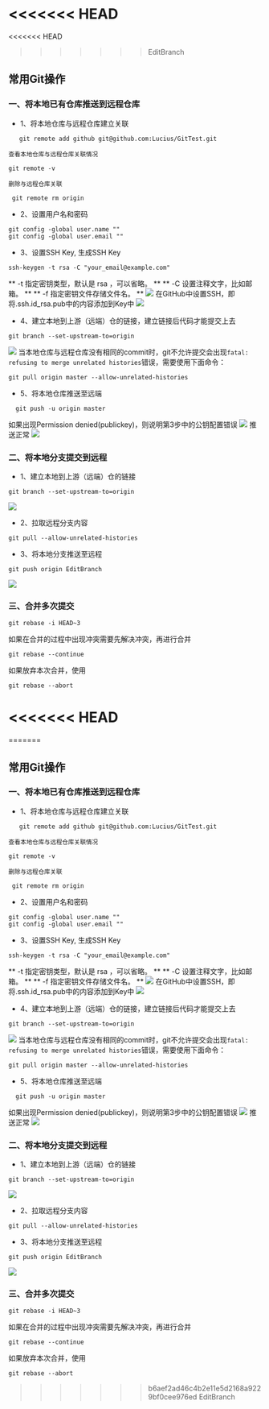 <<<<<<< HEAD
=======
<<<<<<< HEAD
>>>>>>> EditBranch
## 常用Git操作

### 一、将本地已有仓库推送到远程仓库

* 1、将本地仓库与远程仓库建立关联
```
   git remote add github git@github.com:Lucius/GitTest.git
```
    查看本地仓库与远程仓库关联情况
```
git remote -v
```
    删除与远程仓库关联 
```
 git remote rm origin
```

* 2、设置用户名和密码
```
git config -global user.name ""
git config -global user.email ""
```
* 3、设置SSH Key,
    生成SSH Key
```
ssh-keygen -t rsa -C "your_email@example.com"
```
** -t 指定密钥类型，默认是 rsa ，可以省略。 **
** -C 设置注释文字，比如邮箱。 **
** -f 指定密钥文件存储文件名。 ** 
![](/assets/GitImg1.png)
   在GitHub中设置SSH，即将.ssh.id_rsa.pub中的内容添加到Key中
  ![](/assets/GitImg2.png)
* 4、建立本地到上游（远端）仓的链接，建立链接后代码才能提交上去
```
git branch --set-upstream-to=origin
```
![](/assets/GitImg3.png)
    当本地仓库与远程仓库没有相同的commit时，git不允许提交会出现`fatal: refusing to merge unrelated histories`错误，需要使用下面命令：
```
git pull origin master --allow-unrelated-histories
```
* 5、将本地仓库推送至远端
```
  git push -u origin master 
```
如果出现Permission denied(publickey)，则说明第3步中的公钥配置错误
![](/assets/GitImg4.png)
推送正常
![](/assets/GitImg5.png)

### 二、将本地分支提交到远程

* 1、建立本地到上游（远端）仓的链接
```
git branch --set-upstream-to=origin
```
![](/assets/GitImg6.png)

* 2、拉取远程分支内容
```
git pull --allow-unrelated-histories
```
* 3、将本地分支推送至远程
```
git push origin EditBranch
```
![](/assets/GitImg7.png)


### 三、合并多次提交

```
git rebase -i HEAD~3
```

如果在合并的过程中出现冲突需要先解决冲突，再进行合并
```
git rebase --continue  
```

如果放弃本次合并，使用
```
git rebase --abort 
```

<<<<<<< HEAD
=======
=======
## 常用Git操作

### 一、将本地已有仓库推送到远程仓库

* 1、将本地仓库与远程仓库建立关联
```
   git remote add github git@github.com:Lucius/GitTest.git
```
    查看本地仓库与远程仓库关联情况
```
git remote -v
```
    删除与远程仓库关联 
```
 git remote rm origin
```

* 2、设置用户名和密码
```
git config -global user.name ""
git config -global user.email ""
```
* 3、设置SSH Key,
    生成SSH Key
```
ssh-keygen -t rsa -C "your_email@example.com"
```
** -t 指定密钥类型，默认是 rsa ，可以省略。 **
** -C 设置注释文字，比如邮箱。 **
** -f 指定密钥文件存储文件名。 ** 
![](/assets/GitImg1.png)
   在GitHub中设置SSH，即将.ssh.id_rsa.pub中的内容添加到Key中
  ![](/assets/GitImg2.png)
* 4、建立本地到上游（远端）仓的链接，建立链接后代码才能提交上去
```
git branch --set-upstream-to=origin
```
![](/assets/GitImg3.png)
    当本地仓库与远程仓库没有相同的commit时，git不允许提交会出现`fatal: refusing to merge unrelated histories`错误，需要使用下面命令：
```
git pull origin master --allow-unrelated-histories
```
* 5、将本地仓库推送至远端
```
  git push -u origin master 
```
如果出现Permission denied(publickey)，则说明第3步中的公钥配置错误
![](/assets/GitImg4.png)
推送正常
![](/assets/GitImg5.png)

### 二、将本地分支提交到远程

* 1、建立本地到上游（远端）仓的链接
```
git branch --set-upstream-to=origin
```
![](/assets/GitImg6.png)

* 2、拉取远程分支内容
```
git pull --allow-unrelated-histories
```
* 3、将本地分支推送至远程
```
git push origin EditBranch
```
![](/assets/GitImg7.png)


### 三、合并多次提交

```
git rebase -i HEAD~3
```

如果在合并的过程中出现冲突需要先解决冲突，再进行合并
```
git rebase --continue  
```

如果放弃本次合并，使用
```
git rebase --abort 
```

>>>>>>> b6aef2ad46c4b2e11e5d2168a9229bf0cee976ed
>>>>>>> EditBranch
